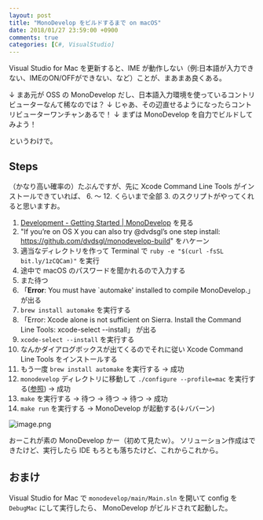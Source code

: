 ```yaml
---
layout: post
title: "MonoDevelop をビルドするまで on macOS"
date: 2018/01/27 23:59:00 +0900
comments: true
categories: [C#, VisualStudio]
---
```

Visual Studio for Mac を更新すると、IME が動作しない（例:日本語が入力できない、IMEのON/OFFができない、など）ことが、まあまあ良くある。

<!--more-->

↓
まあ元が OSS の MonoDevelop だし、日本語入力環境を使っているコントリビューターなんて稀なのでは？
↓
じゃあ、その辺直せるようになったらコントリビューターワンチャンあるで！
↓
まずは MonoDevelop を自力でビルドしてみよう！

というわけで。

## Steps

（かなり高い確率の）たぶんですが、先に Xcode Command Line Tools がインストールできていれば、 6. 〜 12. くらいまで全部 3. のスクリプトがやってくれると思いますお。

1. [Development - Getting Started | MonoDevelop](http://www.monodevelop.com/developers/articles/development-getting-started/) を見る
2. "If you’re on OS X you can also try @dvdsgl’s one step install: https://github.com/dvdsgl/monodevelop-build" をハケーン
3. 適当なディレクトリを作って Terminal で ``ruby -e "$(curl -fsSL bit.ly/1zCQCam)"`` を実行
4. 途中で macOS のパスワードを聞かれるので入力する
5. また待つ
6. 「**Error**: You must have `automake' installed to compile MonoDevelop.」 が出る
7. ``brew install automake`` を実行する
8. 「Error: Xcode alone is not sufficient on Sierra. Install the Command Line Tools: xcode-select --install」 が出る
9. ``xcode-select --install`` を実行する
10. なんかダイアログボックスが出てくるのでそれに従い Xcode Command Line Tools をインストールする
11. もう一度 ``brew install automake`` を実行する → 成功
12. ``monodevelop`` ディレクトリに移動して ``./configure --profile=mac`` を実行する([参照](http://www.monodevelop.com/developers/building-monodevelop/#macosx)) → 成功
13. ``make`` を実行する → 待つ → 待つ → 待つ → 成功
14. ``make run`` を実行する → MonoDevelop が起動する(↓ババーン)

![image.png](https://qiita-image-store.s3.amazonaws.com/0/8227/a1a0165a-e8c0-c5e9-2f31-c09ab9ca14e6.png)

おーこれが素の MonoDevelop かー（初めて見たｗ）。
ソリューション作成はできたけど、実行したら IDE もろとも落ちたけど、これからこれから。

## おまけ

Visual Studio for Mac で ``monodevelop/main/Main.sln`` を開いて config を ``DebugMac`` にして実行したら、 MonoDevelop がビルドされて起動した。
